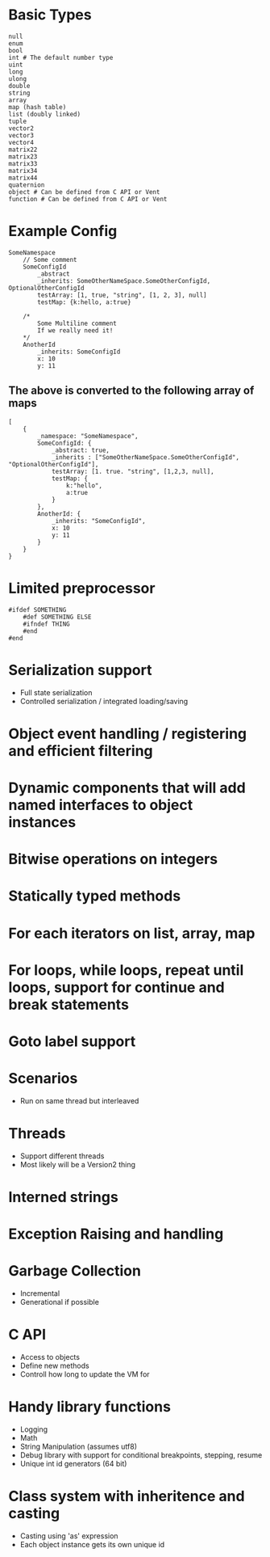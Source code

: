 # Basic Types

    null
    enum
    bool
    int # The default number type
    uint
    long
    ulong
    double
    string
    array
    map (hash table)
    list (doubly linked)
    tuple
    vector2
    vector3
    vector4
    matrix22
    matrix23
    matrix33
    matrix34
    matrix44
    quaternion
    object # Can be defined from C API or Vent
    function # Can be defined from C API or Vent

# Example Config

    SomeNamespace
        // Some comment
        SomeConfigId
            _abstract
            _inherits: SomeOtherNameSpace.SomeOtherConfigId, OptionalOtherConfigId
            testArray: [1, true, "string", [1, 2, 3], null]
            testMap: {k:hello, a:true}
        
        /*
            Some Multiline comment
            If we really need it!
        */
        AnotherId
            _inherits: SomeConfigId
            x: 10
            y: 11


## The above is converted to the following array of maps
    [
        {
            _namespace: "SomeNamespace",
            SomeConfigId: {
                _abstract: true,
                _inherits : ["SomeOtherNameSpace.SomeOtherConfigId", "OptionalOtherConfigId"],
                testArray: [1. true. "string", [1,2,3, null],
                testMap: {
                    k:"hello",
                    a:true
                }
            },
            AnotherId: {
                _inherits: "SomeConfigId",
                x: 10
                y: 11        
            }
        }
    }

# Limited preprocessor
    #ifdef SOMETHING
        #def SOMETHING ELSE
        #ifndef THING
        #end
    #end
    
# Serialization support
- Full state serialization
- Controlled serialization / integrated loading/saving

# Object event handling / registering and efficient filtering

# Dynamic components that will add named interfaces to object instances

# Bitwise operations on integers

# Statically typed methods

# For each iterators on list, array, map

# For loops, while loops, repeat until loops, support for continue and break statements

# Goto label support

# Scenarios
- Run on same thread but interleaved

# Threads
- Support different threads
- Most likely will be a Version2 thing 

# Interned strings

# Exception Raising and handling

# Garbage Collection
- Incremental
- Generational if possible

# C API
- Access to objects
- Define new methods
- Controll how long to update the VM for

# Handy library functions
- Logging
- Math
- String Manipulation (assumes utf8)
- Debug library with support for conditional breakpoints, stepping, resume
- Unique int id generators (64 bit)

# Class system with inheritence and casting
- Casting using 'as' expression
- Each object instance gets its own unique id
